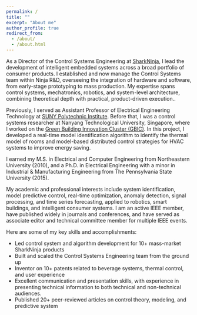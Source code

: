 ```yaml
---
permalink: /
title: ""
excerpt: "About me"
author_profile: true
redirect_from: 
  - /about/
  - /about.html
---
```


As a Director of the Control Systems Engineering at [SharkNinja](https://www.sharkninja.com/), I lead the development of intelligent embedded systems across a broad portfolio of consumer products. I established and now manage the Control Systems team within Ninja R&D, overseeing the integration of hardware and software, from early-stage prototyping to mass production. My expertise spans control systems, mechatronics, robotics, and system-level architecture, combining theoretical depth with practical, product-driven execution..

Previously, I served as Assistant Professor of Electrical Engineering Technology at [SUNY Polytechnic Institute](https://sunypoly.edu/). Before that, I was a control systems researcher at Nanyang Technological University, Singapore, where I worked on the [Green Building Innovation Cluster (GBIC)](https://intelligentsystemseee.ntu.edu.sg/cpisrg/gbic/gbic_index.html). In this project, I developed a real-time model identification algorithm to identify the thermal model of rooms and model-based distributed control strategies for HVAC systems to improve energy saving.

I earned my M.S. in Electrical and Computer Engineering from Northeastern University (2010), and a Ph.D. in Electrical Engineering with a minor in Industrial & Manufacturing Engineering from The Pennsylvania State University (2015).

My academic and professional interests include system identification, model predictive control, real-time optimization, anomaly detection, signal processing, and time series forecasting, applied to robotics, smart buildings, and intelligent consumer systems. I am an active IEEE member, have published widely in journals and conferences, and have served as associate editor and technical committee member for multiple IEEE events.

Here are some of my key skills and accomplishments:

* Led control system and algorithm development for 10+ mass-market SharkNinja products
* Built and scaled the Control Systems Engineering team from the ground up
* Inventor on 10+ patents related to beverage systems, thermal control, and user experience
* Excellent communication and presentation skills, with experience in presenting technical information to both technical and non-technical audiences.
* Published 20+ peer-reviewed articles on control theory, modeling, and predictive system